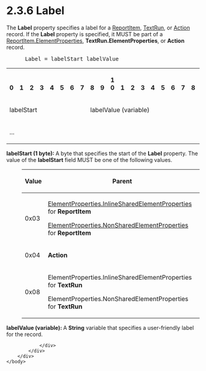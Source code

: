 <html dir="LTR" xmlns:mshelp="http://msdn.microsoft.com/mshelp" xmlns:ddue="http://ddue.schemas.microsoft.com/authoring/2003/5" xmlns:xlink="http://www.w3.org/1999/xlink" xmlns:tool="http://www.microsoft.com/tooltip">
    <head>
        <meta http-equiv="Content-Type" content="text/html; CHARSET=utf-8"></meta>
        <meta name="save" content="history"></meta>
        <title>2.3.6 Label</title>
        <xml>
            <mshelp:toctitle title="2.3.6 Label"></mshelp:toctitle>
            <mshelp:rltitle title="[MS-RPL]: Label"></mshelp:rltitle>
            <mshelp:keyword index="A" term="07e6d2f5-45d1-415f-b4d0-ed2de8bd7801"></mshelp:keyword>
            <mshelp:attr name="DCSext.ContentType" value="open specification"></mshelp:attr>
            <mshelp:attr name="AssetID" value="07e6d2f5-45d1-415f-b4d0-ed2de8bd7801"></mshelp:attr>
            <mshelp:attr name="TopicType" value="kbRef"></mshelp:attr>
            <mshelp:attr name="DCSext.Title" value="[MS-RPL]: Label" />
        </xml>
    </head>
    <body>
        <div id="header">
            <h1 class="heading">2.3.6 Label</h1>
        </div>
        <div id="mainSection">
            <div id="mainBody">
                <div id="allHistory" class="saveHistory"></div>
                <div id="sectionSection0" class="section" name="collapseableSection">
                    

<p>The <b>Label</b> property specifies a label for a <a href="422387f7-880f-4d86-9e88-2a5d2e8f191e.html">ReportItem</a>, <a href="d27cece2-1118-4553-9c3d-2b46180055ec.html">TextRun</a>, or <a href="de187fb1-70ff-4624-bdc0-cacaa129cce1.html">Action</a> record. If the <b>Label</b>
property is specified, it MUST be part of a <a href="d7f6cef2-01c6-4562-a4a0-5f205d79963e.html">ReportItem.ElementProperties</a>,
<b>TextRun.ElementProperties</b>, or <b>Action</b> record.           </p>

<dl>
<dd>
<div><pre> Label = labelStart labelValue
</pre></div>
</dd></dl>

<table>
 <tr>
  <th><p><br>0</p></th>
  <th><p><br>1</p></th>
  <th><p><br>2</p></th>
  <th><p><br>3</p></th>
  <th><p><br>4</p></th>
  <th><p><br>5</p></th>
  <th><p><br>6</p></th>
  <th><p><br>7</p></th>
  <th><p><br>8</p></th>
  <th><p><br>9</p></th>
  <th><p>1<br>0</p></th>
  <th><p><br>1</p></th>
  <th><p><br>2</p></th>
  <th><p><br>3</p></th>
  <th><p><br>4</p></th>
  <th><p><br>5</p></th>
  <th><p><br>6</p></th>
  <th><p><br>7</p></th>
  <th><p><br>8</p></th>
  <th><p><br>9</p></th>
  <th><p>2<br>0</p></th>
  <th><p><br>1</p></th>
  <th><p><br>2</p></th>
  <th><p><br>3</p></th>
  <th><p><br>4</p></th>
  <th><p><br>5</p></th>
  <th><p><br>6</p></th>
  <th><p><br>7</p></th>
  <th><p><br>8</p></th>
  <th><p><br>9</p></th>
  <th><p>3<br>0</p></th>
  <th><p><br>1</p></th>
 </tr>
 <tr>
  <td colspan="8">
  <p>labelStart</p>
  </td>
  <td colspan="24">
  <p>labelValue
  (variable)</p>
  </td>
 </tr>
 <tr>
  <td colspan="32">
  <p>...</p>
  </td>
 </tr>
</table>

<p><b>labelStart (1 byte): </b>A byte that specifies the
start of the <b>Label</b> property. The value of the <b>labelStart</b> field
MUST be one of the following values.</p>

<dl>
<dd>
<table>
 <thead>
  <tr>
   <th>
   <p>Value</p>
   </th>
   <th>
   <p>Parent</p>
   </th>
  </tr>
 </thead>
 <tr>
  <td>
  <p>0x03</p>
  </td>
  <td>
  <p><a href="23d76278-cee5-45ee-a361-a9d94d6d3300.html">ElementProperties.InlineSharedElementProperties</a>
  for <b>ReportItem</b></p>
  <p><a href="1b1b7882-84bb-47d4-a3d2-b020b8d23d7a.html">ElementProperties.NonSharedElementProperties</a>
  for <b>ReportItem</b></p>
  </td>
 </tr>
 <tr>
  <td>
  <p>0x04</p>
  </td>
  <td>
  <p><b>Action</b></p>
  </td>
 </tr>
 <tr>
  <td>
  <p>0x08</p>
  </td>
  <td>
  <p>ElementProperties.InlineSharedElementProperties for <b>TextRun</b></p>
  <p>ElementProperties.NonSharedElementProperties for <b>TextRun</b></p>
  </td>
 </tr>
</table>
</dd></dl>

<p><b>labelValue (variable): </b>A <b>String</b>
variable that specifies a user-friendly label for the record.</p>


                </div>
            </div>
        </div>
    </body>
</html>